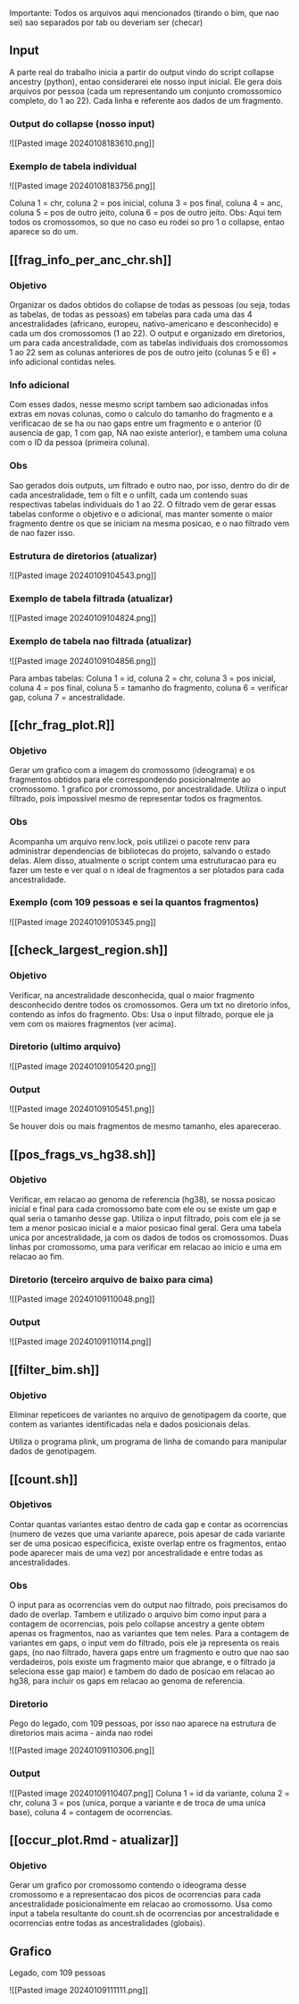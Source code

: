 
Importante: Todos os arquivos aqui mencionados (tirando o bim, que nao sei) sao separados por tab ou deveriam ser (checar)

## Input

A parte real do trabalho inicia a partir do output vindo do script collapse ancestry (python), entao considerarei ele nosso input inicial. Ele gera dois arquivos por pessoa (cada um representando um conjunto cromossomico completo, do 1 ao 22). Cada linha e referente aos dados de um fragmento.

### Output do collapse (nosso input)

![[Pasted image 20240108183610.png]]

### Exemplo de tabela individual

![[Pasted image 20240108183756.png]]

Coluna 1 = chr, coluna 2 = pos inicial, coluna 3 = pos final, coluna 4 = anc, coluna 5 = pos de outro jeito, coluna 6 = pos de outro jeito. 
Obs: Aqui tem todos os cromossomos, so que no caso eu rodei so pro 1 o collapse, entao aparece so do um. 

## [[frag_info_per_anc_chr.sh]]

### Objetivo

Organizar os dados obtidos do collapse de todas as pessoas (ou seja, todas as tabelas, de todas as pessoas) em tabelas para cada uma das 4 ancestralidades (africano, europeu, nativo-americano e desconhecido) e cada um dos cromossomos (1 ao 22). O output e organizado em diretorios, um para cada ancestralidade, com as tabelas individuais dos cromossomos 1 ao 22 sem as colunas anteriores de pos de outro jeito (colunas 5 e 6) + info adicional contidas neles. 

### Info adicional

Com esses dados, nesse mesmo script tambem sao adicionadas infos extras em novas colunas, como o calculo do tamanho do fragmento e a verificacao de se ha ou nao gaps entre um fragmento e o anterior (0 ausencia de gap, 1 com gap, NA nao existe anterior), e tambem uma coluna com o ID da pessoa (primeira coluna).

### Obs

Sao gerados dois outputs, um filtrado e outro nao, por isso, dentro do dir de cada ancestralidade, tem o filt e o unfilt, cada um contendo suas respectivas tabelas individuais do 1 ao 22. O filtrado vem de gerar essas tabelas conforme o objetivo e o adicional, mas manter somente o maior fragmento dentre os que se iniciam na mesma posicao, e o nao filtrado vem de nao fazer isso. 

### Estrutura de diretorios (atualizar)

![[Pasted image 20240109104543.png]]

### Exemplo de tabela filtrada (atualizar)

![[Pasted image 20240109104824.png]]

### Exemplo de tabela nao filtrada (atualizar)

![[Pasted image 20240109104856.png]]

Para ambas tabelas: Coluna 1 = id, coluna 2 = chr, coluna 3 = pos inicial, coluna 4 = pos final, coluna 5 = tamanho do fragmento, coluna 6 = verificar gap, coluna 7 = ancestralidade.

## [[chr_frag_plot.R]]

### Objetivo

Gerar um grafico com a imagem do cromossomo (ideograma) e os fragmentos obtidos para ele correspondendo posicionalmente ao cromossomo. 1 grafico por cromossomo, por ancestralidade. Utiliza o input filtrado, pois impossivel mesmo de representar todos os fragmentos.

### Obs 

Acompanha um arquivo renv.lock, pois utilizei o pacote renv para administrar dependencias de bibliotecas do projeto, salvando o estado delas. Alem disso, atualmente o script contem uma estruturacao para eu fazer um teste e ver qual o n ideal de fragmentos a ser plotados para cada ancestralidade.

### Exemplo (com 109 pessoas e sei la quantos fragmentos)

![[Pasted image 20240109105345.png]]

## [[check_largest_region.sh]]

### Objetivo

Verificar, na ancestralidade desconhecida, qual o maior fragmento desconhecido dentre todos os cromossomos. Gera um txt no diretorio infos, contendo as infos do fragmento.
Obs: Usa o input filtrado, porque ele ja vem com os maiores fragmentos (ver acima).

### Diretorio (ultimo arquivo)

![[Pasted image 20240109105420.png]]

### Output

![[Pasted image 20240109105451.png]]

Se houver dois ou mais fragmentos de mesmo tamanho, eles aparecerao.

## [[pos_frags_vs_hg38.sh]]

### Objetivo

Verificar, em relacao ao genoma de referencia (hg38), se nossa posicao inicial e final para cada cromossomo bate com ele ou se existe um gap e qual seria o tamanho desse gap. Utiliza o input filtrado, pois com ele ja se tem a menor posicao inicial e a maior posicao final geral. Gera uma tabela unica por ancestralidade, ja com os dados de todos os cromossomos. Duas linhas por cromossomo, uma para verificar em relacao ao inicio e uma em relacao ao fim.

### Diretorio (terceiro arquivo de baixo para cima)

![[Pasted image 20240109110048.png]]

### Output

![[Pasted image 20240109110114.png]]

## [[filter_bim.sh]]

### Objetivo

Eliminar repeticoes de variantes no arquivo de genotipagem da coorte, que contem as variantes identificadas nela e dados posicionais delas.

 Utiliza o programa plink, um programa de linha de comando para manipular dados de genotipagem.

## [[count.sh]]

### Objetivos

Contar quantas variantes estao dentro de cada gap e contar as ocorrencias (numero de vezes que uma variante aparece, pois apesar de cada variante ser de uma posicao especificica, existe overlap entre os fragmentos, entao pode aparecer mais de uma vez) por ancestralidade e entre todas as ancestralidades.

### Obs

O input para as ocorrencias vem do output nao filtrado, pois precisamos do dado de overlap. Tambem e utilizado o arquivo bim como input para a contagem de ocorrencias, pois pelo collapse ancestry a gente obtem apenas os fragmentos, nao as variantes que tem neles. Para a contagem de variantes em gaps, o input vem do filtrado, pois ele ja representa os reais gaps, (no nao filtrado, havera gaps entre um fragmento e outro que nao sao verdadeiros, pois existe um fragmento maior que abrange, e o filtrado ja seleciona esse gap maior) e tambem do dado de posicao em relacao ao hg38, para incluir os gaps em relacao ao genoma de referencia.

### Diretorio

Pego do legado, com 109 pessoas, por isso nao aparece na estrutura de diretorios mais acima - ainda nao rodei

![[Pasted image 20240109110306.png]]

### Output

![[Pasted image 20240109110407.png]]
Coluna 1 = id da variante, coluna 2 = chr, coluna 3 = pos (unica, porque a variante e de troca de uma unica base), coluna 4 = contagem de ocorrencias.

## [[occur_plot.Rmd - atualizar]]

### Objetivo

Gerar um grafico por cromossomo contendo o ideograma desse cromossomo e a representacao dos picos de ocorrencias para cada ancestralidade posicionalmente em relacao ao cromossomo. Usa como input a tabela resultante do count.sh de ocorrencias por ancestralidade e ocorrencias entre todas as ancestralidades (globais).

## Grafico 
Legado, com 109 pessoas

![[Pasted image 20240109111111.png]]